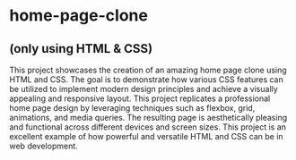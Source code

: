 # home-page-clone

## (only using HTML & CSS)

This project showcases the creation of an amazing home page clone using HTML and CSS. 
The goal is to demonstrate how various CSS features can be utilized to implement modern design principles and achieve a visually 
appealing and responsive layout. This project replicates a professional home page design by leveraging techniques such as flexbox, 
grid, animations, and media queries. The resulting page is aesthetically pleasing and functional across different devices and 
screen sizes. This project is an excellent example of how powerful and versatile HTML and CSS can be in web development.